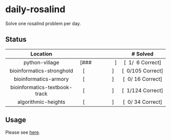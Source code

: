 # daily-rosalind
Solve one rosalind problem per day.

## Status
Location |   | # Solved
:---:|:---:|:---:
python-village|[###&nbsp;&nbsp;&nbsp;&nbsp;&nbsp;&nbsp;&nbsp;&nbsp;&nbsp;&nbsp;&nbsp;&nbsp;&nbsp;&nbsp;&nbsp;&nbsp;&nbsp;]|[&nbsp;&nbsp;1/&nbsp;&nbsp;6&nbsp;Correct]
bioinformatics-stronghold|[&nbsp;&nbsp;&nbsp;&nbsp;&nbsp;&nbsp;&nbsp;&nbsp;&nbsp;&nbsp;&nbsp;&nbsp;&nbsp;&nbsp;&nbsp;&nbsp;&nbsp;&nbsp;&nbsp;&nbsp;]|[&nbsp;&nbsp;0/105&nbsp;Correct]
bioinformatics-armory|[&nbsp;&nbsp;&nbsp;&nbsp;&nbsp;&nbsp;&nbsp;&nbsp;&nbsp;&nbsp;&nbsp;&nbsp;&nbsp;&nbsp;&nbsp;&nbsp;&nbsp;&nbsp;&nbsp;&nbsp;]|[&nbsp;&nbsp;0/&nbsp;16&nbsp;Correct]
bioinformatics-textbook-track|[&nbsp;&nbsp;&nbsp;&nbsp;&nbsp;&nbsp;&nbsp;&nbsp;&nbsp;&nbsp;&nbsp;&nbsp;&nbsp;&nbsp;&nbsp;&nbsp;&nbsp;&nbsp;&nbsp;&nbsp;]|[&nbsp;&nbsp;1/124&nbsp;Correct]
algorithmic-heights|[&nbsp;&nbsp;&nbsp;&nbsp;&nbsp;&nbsp;&nbsp;&nbsp;&nbsp;&nbsp;&nbsp;&nbsp;&nbsp;&nbsp;&nbsp;&nbsp;&nbsp;&nbsp;&nbsp;&nbsp;]|[&nbsp;&nbsp;0/&nbsp;34&nbsp;Correct]

## Usage
Please see [here](./usage).

